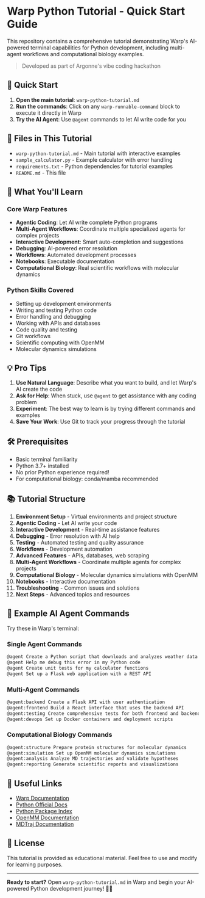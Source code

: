 # Warp Python Tutorial - Quick Start Guide

This repository contains a comprehensive tutorial demonstrating Warp's AI-powered terminal capabilities for Python development, including multi-agent workflows and computational biology examples.

> Developed as part of Argonne's vibe coding hackathon

## 🚀 Quick Start

1. **Open the main tutorial**: `warp-python-tutorial.md`
2. **Run the commands**: Click on any `warp-runnable-command` block to execute it directly in Warp
3. **Try the AI Agent**: Use `@agent` commands to let AI write code for you

## 📁 Files in This Tutorial

- `warp-python-tutorial.md` - Main tutorial with interactive examples
- `sample_calculator.py` - Example calculator with error handling
- `requirements.txt` - Python dependencies for tutorial examples
- `README.md` - This file

## 🎯 What You'll Learn

### Core Warp Features
- **Agentic Coding**: Let AI write complete Python programs
- **Multi-Agent Workflows**: Coordinate multiple specialized agents for complex projects
- **Interactive Development**: Smart auto-completion and suggestions
- **Debugging**: AI-powered error resolution
- **Workflows**: Automated development processes
- **Notebooks**: Executable documentation
- **Computational Biology**: Real scientific workflows with molecular dynamics

### Python Skills Covered
- Setting up development environments
- Writing and testing Python code
- Error handling and debugging
- Working with APIs and databases
- Code quality and testing
- Git workflows
- Scientific computing with OpenMM
- Molecular dynamics simulations

## 💡 Pro Tips

1. **Use Natural Language**: Describe what you want to build, and let Warp's AI create the code
2. **Ask for Help**: When stuck, use `@agent` to get assistance with any coding problem
3. **Experiment**: The best way to learn is by trying different commands and examples
4. **Save Your Work**: Use Git to track your progress through the tutorial

## 🛠 Prerequisites

- Basic terminal familiarity
- Python 3.7+ installed
- No prior Python experience required!
- For computational biology: conda/mamba recommended

## 📚 Tutorial Structure

1. **Environment Setup** - Virtual environments and project structure
2. **Agentic Coding** - Let AI write your code
3. **Interactive Development** - Real-time assistance features
4. **Debugging** - Error resolution with AI help
5. **Testing** - Automated testing and quality assurance
6. **Workflows** - Development automation
7. **Advanced Features** - APIs, databases, web scraping
8. **Multi-Agent Workflows** - Coordinate multiple agents for complex projects
9. **Computational Biology** - Molecular dynamics simulations with OpenMM
10. **Notebooks** - Interactive documentation
11. **Troubleshooting** - Common issues and solutions
12. **Next Steps** - Advanced topics and resources

## 🤖 Example AI Agent Commands

Try these in Warp's terminal:

### Single Agent Commands
```bash
@agent Create a Python script that downloads and analyzes weather data
@agent Help me debug this error in my Python code
@agent Create unit tests for my calculator functions
@agent Set up a Flask web application with a REST API
```

### Multi-Agent Commands
```bash
@agent:backend Create a Flask API with user authentication
@agent:frontend Build a React interface that uses the backend API
@agent:testing Create comprehensive tests for both frontend and backend
@agent:devops Set up Docker containers and deployment scripts
```

### Computational Biology Commands
```bash
@agent:structure Prepare protein structures for molecular dynamics
@agent:simulation Set up OpenMM molecular dynamics simulations
@agent:analysis Analyze MD trajectories and validate hypotheses
@agent:reporting Generate scientific reports and visualizations
```

## 🔗 Useful Links

- [Warp Documentation](https://docs.warp.dev/)
- [Python Official Docs](https://docs.python.org/)
- [Python Package Index](https://pypi.org/)
- [OpenMM Documentation](http://docs.openmm.org/)
- [MDTraj Documentation](https://mdtraj.org/)

## 📝 License

This tutorial is provided as educational material. Feel free to use and modify for learning purposes.

---

**Ready to start?** Open `warp-python-tutorial.md` in Warp and begin your AI-powered Python development journey! 🐍✨
